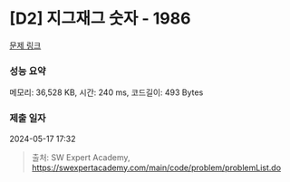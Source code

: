 # [D2] 지그재그 숫자 - 1986 

[문제 링크](https://swexpertacademy.com/main/code/problem/problemDetail.do?contestProbId=AV5PxmBqAe8DFAUq) 

### 성능 요약

메모리: 36,528 KB, 시간: 240 ms, 코드길이: 493 Bytes

### 제출 일자

2024-05-17 17:32



> 출처: SW Expert Academy, https://swexpertacademy.com/main/code/problem/problemList.do
